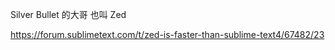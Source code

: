 
Silver Bullet 的大哥 也叫 Zed

https://forum.sublimetext.com/t/zed-is-faster-than-sublime-text4/67482/23
